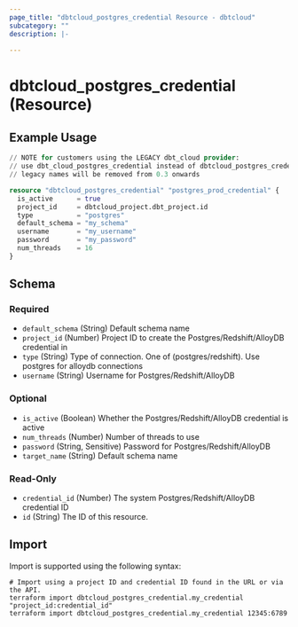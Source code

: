 ```yaml
---
page_title: "dbtcloud_postgres_credential Resource - dbtcloud"
subcategory: ""
description: |-
  
---
```


# dbtcloud_postgres_credential (Resource)




## Example Usage

```terraform
// NOTE for customers using the LEGACY dbt_cloud provider:
// use dbt_cloud_postgres_credential instead of dbtcloud_postgres_credential for the legacy resource names
// legacy names will be removed from 0.3 onwards

resource "dbtcloud_postgres_credential" "postgres_prod_credential" {
  is_active      = true
  project_id     = dbtcloud_project.dbt_project.id
  type           = "postgres"
  default_schema = "my_schema"
  username       = "my_username"
  password       = "my_password"
  num_threads    = 16
}
```

<!-- schema generated by tfplugindocs -->
## Schema

### Required

- `default_schema` (String) Default schema name
- `project_id` (Number) Project ID to create the Postgres/Redshift/AlloyDB credential in
- `type` (String) Type of connection. One of (postgres/redshift). Use postgres for alloydb connections
- `username` (String) Username for Postgres/Redshift/AlloyDB

### Optional

- `is_active` (Boolean) Whether the Postgres/Redshift/AlloyDB credential is active
- `num_threads` (Number) Number of threads to use
- `password` (String, Sensitive) Password for Postgres/Redshift/AlloyDB
- `target_name` (String) Default schema name

### Read-Only

- `credential_id` (Number) The system Postgres/Redshift/AlloyDB credential ID
- `id` (String) The ID of this resource.

## Import

Import is supported using the following syntax:

```shell
# Import using a project ID and credential ID found in the URL or via the API.
terraform import dbtcloud_postgres_credential.my_credential "project_id:credential_id"
terraform import dbtcloud_postgres_credential.my_credential 12345:6789
```
